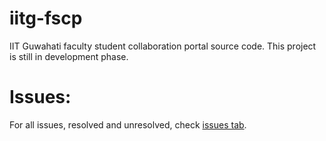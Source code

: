 # iitg-fscp

IIT Guwahati faculty student collaboration portal source code. This project is still in development phase.

# Issues:
For all issues, resolved and unresolved, check [issues tab](https://github.com/narenchoudhary/iitg-fscp/issues). 

